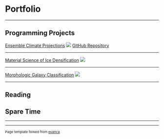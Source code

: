 # Portfolio

---

## Programming Projects

[Ensemble Climate Projections](https://drive.google.com/drive/folders/15nZUMuGLiINuhSuP6DJ6hg27YKZxeC9A?usp=sharing)
<img src="images/dummy_thumbnail.jpg?raw=true"/>
[GitHub Repository](https://github.com/daniel-furman/shared-projects/tree/master/ensemble-climate-projections)

---
[Material Science of Ice Densification](https://drive.google.com/drive/folders/1eDXEeZ1x04-mp7oUI9cQi2PNBXxXor5x?usp=sharing)
<img src="images/dummy_thumbnail.jpg?raw=true"/>

---
[Morphologic Galaxy Classification]()
<img src="images/dummy_thumbnail.jpg?raw=true"/>

---

## Reading
## Spare Time



---




---
<p style="font-size:11px">Page template forked from <a href="https://github.com/evanca/quick-portfolio">evanca</a></p>
<!-- Remove above link if you don't want to attibute -->
